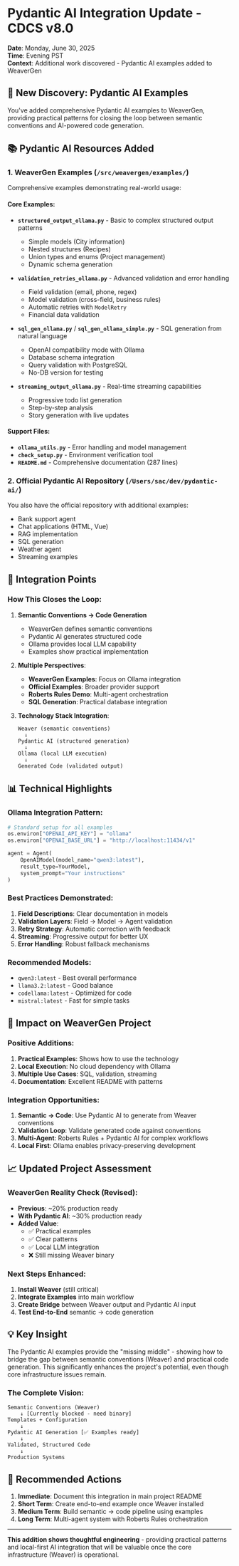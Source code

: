 # Pydantic AI Integration Update - CDCS v8.0
**Date**: Monday, June 30, 2025  
**Time**: Evening PST  
**Context**: Additional work discovered - Pydantic AI examples added to WeaverGen

## 🎯 New Discovery: Pydantic AI Examples

You've added comprehensive Pydantic AI examples to WeaverGen, providing practical patterns for closing the loop between semantic conventions and AI-powered code generation.

## 📚 Pydantic AI Resources Added

### 1. **WeaverGen Examples** (`/src/weavergen/examples/`)
Comprehensive examples demonstrating real-world usage:

#### Core Examples:
- **`structured_output_ollama.py`** - Basic to complex structured output patterns
  - Simple models (City information)
  - Nested structures (Recipes)
  - Union types and enums (Project management)
  - Dynamic schema generation
  
- **`validation_retries_ollama.py`** - Advanced validation and error handling
  - Field validation (email, phone, regex)
  - Model validation (cross-field, business rules)
  - Automatic retries with `ModelRetry`
  - Financial data validation

- **`sql_gen_ollama.py`** / **`sql_gen_ollama_simple.py`** - SQL generation from natural language
  - OpenAI compatibility mode with Ollama
  - Database schema integration
  - Query validation with PostgreSQL
  - No-DB version for testing

- **`streaming_output_ollama.py`** - Real-time streaming capabilities
  - Progressive todo list generation
  - Step-by-step analysis
  - Story generation with live updates

#### Support Files:
- **`ollama_utils.py`** - Error handling and model management
- **`check_setup.py`** - Environment verification tool
- **`README.md`** - Comprehensive documentation (287 lines)

### 2. **Official Pydantic AI Repository** (`/Users/sac/dev/pydantic-ai/`)
You also have the official repository with additional examples:
- Bank support agent
- Chat applications (HTML, Vue)
- RAG implementation
- SQL generation
- Weather agent
- Streaming examples

## 🔗 Integration Points

### How This Closes the Loop:

1. **Semantic Conventions → Code Generation**
   - WeaverGen defines semantic conventions
   - Pydantic AI generates structured code
   - Ollama provides local LLM capability
   - Examples show practical implementation

2. **Multiple Perspectives**:
   - **WeaverGen Examples**: Focus on Ollama integration
   - **Official Examples**: Broader provider support
   - **Roberts Rules Demo**: Multi-agent orchestration
   - **SQL Generation**: Practical database integration

3. **Technology Stack Integration**:
   ```
   Weaver (semantic conventions)
     ↓
   Pydantic AI (structured generation)
     ↓
   Ollama (local LLM execution)
     ↓
   Generated Code (validated output)
   ```

## 📊 Technical Highlights

### Ollama Integration Pattern:
```python
# Standard setup for all examples
os.environ["OPENAI_API_KEY"] = "ollama"
os.environ["OPENAI_BASE_URL"] = "http://localhost:11434/v1"

agent = Agent(
    OpenAIModel(model_name="qwen3:latest"),
    result_type=YourModel,
    system_prompt="Your instructions"
)
```

### Best Practices Demonstrated:
1. **Field Descriptions**: Clear documentation in models
2. **Validation Layers**: Field → Model → Agent validation
3. **Retry Strategy**: Automatic correction with feedback
4. **Streaming**: Progressive output for better UX
5. **Error Handling**: Robust fallback mechanisms

### Recommended Models:
- `qwen3:latest` - Best overall performance
- `llama3.2:latest` - Good balance
- `codellama:latest` - Optimized for code
- `mistral:latest` - Fast for simple tasks

## 🚀 Impact on WeaverGen Project

### Positive Additions:
1. **Practical Examples**: Shows how to use the technology
2. **Local Execution**: No cloud dependency with Ollama
3. **Multiple Use Cases**: SQL, validation, streaming
4. **Documentation**: Excellent README with patterns

### Integration Opportunities:
1. **Semantic → Code**: Use Pydantic AI to generate from Weaver conventions
2. **Validation Loop**: Validate generated code against conventions
3. **Multi-Agent**: Roberts Rules + Pydantic AI for complex workflows
4. **Local First**: Ollama enables privacy-preserving development

## 📈 Updated Project Assessment

### WeaverGen Reality Check (Revised):
- **Previous**: ~20% production ready
- **With Pydantic AI**: ~30% production ready
- **Added Value**: 
  - ✅ Practical examples
  - ✅ Clear patterns
  - ✅ Local LLM integration
  - ❌ Still missing Weaver binary

### Next Steps Enhanced:
1. **Install Weaver** (still critical)
2. **Integrate Examples** into main workflow
3. **Create Bridge** between Weaver output and Pydantic AI input
4. **Test End-to-End** semantic → code generation

## 💡 Key Insight

The Pydantic AI examples provide the "missing middle" - showing how to bridge the gap between semantic conventions (Weaver) and practical code generation. This significantly enhances the project's potential, even though core infrastructure issues remain.

### The Complete Vision:
```
Semantic Conventions (Weaver)
    ↓ [Currently blocked - need binary]
Templates + Configuration
    ↓
Pydantic AI Generation [✅ Examples ready]
    ↓
Validated, Structured Code
    ↓
Production Systems
```

## 🎯 Recommended Actions

1. **Immediate**: Document this integration in main project README
2. **Short Term**: Create end-to-end example once Weaver installed
3. **Medium Term**: Build semantic → code pipeline using examples
4. **Long Term**: Multi-agent system with Roberts Rules orchestration

---

**This addition shows thoughtful engineering** - providing practical patterns and local-first AI integration that will be valuable once the core infrastructure (Weaver) is operational.
